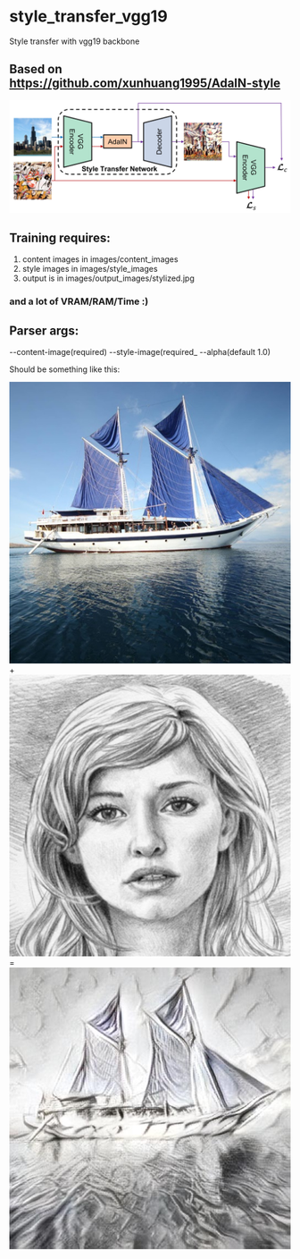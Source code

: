 # style_transfer_vgg19
Style transfer with vgg19 backbone


## Based on https://github.com/xunhuang1995/AdaIN-style
![model_architecture](https://github.com/Zyarra/style_transfer_vgg19/blob/main/images/examples/architecture.jpg)



## Training requires:
1) content images in images/content_images
2) style images in images/style_images
3) output is in images/output_images/stylized.jpg
### and a lot of VRAM/RAM/Time :)

## Parser args:
--content-image(required)
--style-image(required_
--alpha(default 1.0)

Should be something like this:

![content](https://github.com/Zyarra/style_transfer_vgg19/blob/main/images/examples/sailboat_cropped.jpg) + ![style](https://github.com/Zyarra/style_transfer_vgg19/blob/main/images/examples/sketch_cropped.png) = ![content_style](https://github.com/Zyarra/style_transfer_vgg19/blob/main/images/examples/sailboat_stylized_sketch.jpg)


